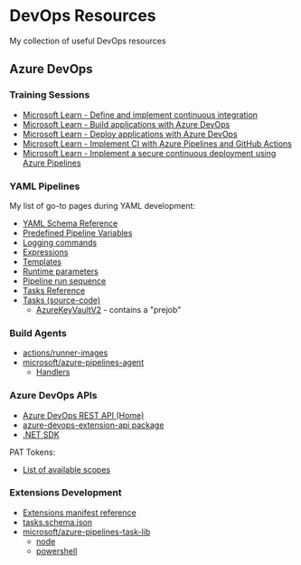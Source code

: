 # DevOps Resources

My collection of useful DevOps resources

## Azure DevOps

### Training Sessions

  - [Microsoft Learn - Define and implement continuous integration](https://learn.microsoft.com/en-us/training/paths/az-400-define-implement-continuous-integration/)
  - [Microsoft Learn - Build applications with Azure DevOps](https://learn.microsoft.com/en-us/training/paths/build-applications-with-azure-devops/)
  - [Microsoft Learn - Deploy applications with Azure DevOps](https://learn.microsoft.com/en-us/training/paths/deploy-applications-with-azure-devops/)
  - [Microsoft Learn - Implement CI with Azure Pipelines and GitHub Actions](https://learn.microsoft.com/en-us/training/paths/az-400-implement-ci-azure-pipelines-github-actions/)
  - [Microsoft Learn - Implement a secure continuous deployment using Azure Pipelines](https://learn.microsoft.com/en-us/training/paths/az-400-implement-secure-continuous-deployment/)

### YAML Pipelines

My list of go-to pages during YAML development:

- [YAML Schema Reference](https://learn.microsoft.com/en-us/azure/devops/pipelines/yaml-schema/?view=azure-pipelines&viewFallbackFrom=azure-devops&tabs=schema%2Cparameter-schema)
- [Predefined Pipeline Variables](https://learn.microsoft.com/en-us/azure/devops/pipelines/build/variables?view=azure-devops&tabs=yaml)
- [Logging commands](https://learn.microsoft.com/en-us/azure/devops/pipelines/scripts/logging-commands?view=azure-devops&tabs=bash)
- [Expressions](https://learn.microsoft.com/en-us/azure/devops/pipelines/process/expressions?view=azure-devops)
- [Templates](https://learn.microsoft.com/en-us/azure/devops/pipelines/process/templates?view=azure-devops&pivots=templates-includes)
- [Runtime parameters](https://learn.microsoft.com/en-us/azure/devops/pipelines/process/runtime-parameters?view=azure-devops&tabs=script)
- [Pipeline run sequence](https://learn.microsoft.com/en-us/azure/devops/pipelines/process/runs?view=azure-devops)
- [Tasks Reference](https://learn.microsoft.com/en-us/azure/devops/pipelines/tasks/reference/?view=azure-pipelines)
- [Tasks (source-code)](https://github.com/microsoft/azure-pipelines-tasks/tree/master/Tasks)
  - [AzureKeyVaultV2](https://github.com/microsoft/azure-pipelines-tasks/tree/master/Tasks/AzureKeyVaultV2) - contains a "prejob"

### Build Agents

- [actions/runner-images](https://github.com/actions/runner-images)
- [microsoft/azure-pipelines-agent](https://github.com/microsoft/azure-pipelines-agent)
  - [Handlers](https://github.com/microsoft/azure-pipelines-agent/tree/master/src/Agent.Worker/Handlers)

### Azure DevOps APIs

- [Azure DevOps REST API (Home)](https://learn.microsoft.com/en-us/rest/api/azure/devops/?view=azure-devops-rest-7.2)
- [azure-devops-extension-api package](https://learn.microsoft.com/en-us/javascript/api/azure-devops-extension-api/)
- [.NET SDK](https://learn.microsoft.com/en-us/dotnet/api/?view=azure-devops-dotnet&preserve-view=true)

PAT Tokens:

- [List of available scopes](https://learn.microsoft.com/en-us/azure/devops/integrate/get-started/authentication/oauth?view=azure-devops#scopes)
 
### Extensions Development

- [Extensions manifest reference](https://learn.microsoft.com/en-us/azure/devops/extend/develop/manifest?toc=%2Fazure%2Fdevops%2Fmarketplace-extensibility%2Ftoc.json&view=azure-devops)
- [tasks.schema.json](https://github.com/Microsoft/azure-pipelines-task-lib/blob/master/tasks.schema.json)
- [microsoft/azure-pipelines-task-lib](https://github.com/microsoft/azure-pipelines-task-lib/tree/master)
  - [node](https://github.com/microsoft/azure-pipelines-task-lib/tree/master/node)
  - [powershell](https://github.com/microsoft/azure-pipelines-task-lib/tree/master/powershell)
